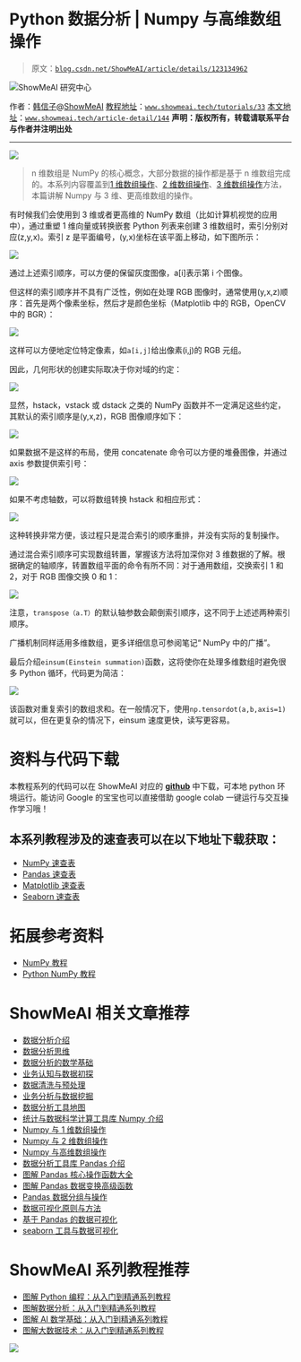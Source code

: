 # Python 数据分析 | Numpy 与高维数组操作

> 原文：[`blog.csdn.net/ShowMeAI/article/details/123134962`](https://blog.csdn.net/ShowMeAI/article/details/123134962)

![ShowMeAI 研究中心](img/0298f75e10743c2cf60269121dcfde30.png)

作者：[韩信子](https://github.com/HanXinzi-AI)@[ShowMeAI](http://www.showmeai.tech/)
[教程地址](http://www.showmeai.tech/tutorials/33)：[`www.showmeai.tech/tutorials/33`](http://www.showmeai.tech/tutorials/33)
[本文地址](http://www.showmeai.tech/article-detail/144)：[`www.showmeai.tech/article-detail/144`](http://www.showmeai.tech/article-detail/144)
**声明：版权所有，转载请联系平台与作者并注明出处**

* * *

![](img/eff407bcb7d84caac28acece784dcb0b.png)

> n 维数组是 NumPy 的核心概念，大部分数据的操作都是基于 n 维数组完成的。本系列内容覆盖到[1 维数组操作](http://www.showmeai.tech/article-detail/142)、[2 维数组操作](http://www.showmeai.tech/article-detail/143)、[3 维数组操作](http://www.showmeai.tech/article-detail/144)方法，本篇讲解 Numpy 与 3 维、更高维数组的操作。

有时候我们会使用到 3 维或者更高维的 NumPy 数组（比如计算机视觉的应用中），通过重塑 1 维向量或转换嵌套 Python 列表来创建 3 维数组时，索引分别对应(z,y,x)。索引 z 是平面编号，(y,x)坐标在该平面上移动，如下图所示：

![](img/250b539f779d2fe5283f9e6bcc0a6c16.png)

通过上述索引顺序，可以方便的保留灰度图像，a[i]表示第 i 个图像。

但这样的索引顺序并不具有广泛性，例如在处理 RGB 图像时，通常使用(y,x,z)顺序：首先是两个像素坐标，然后才是颜色坐标（Matplotlib 中的 RGB，OpenCV 中的 BGR）：

![](img/e496c776122183649b2dc5f1ce9aee33.png)

这样可以方便地定位特定像素，如`a[i,j]`给出像素(i,j)的 RGB 元组。

因此，几何形状的创建实际取决于你对域的约定：

![](img/96129e96f1461a01bad0e1e91852cfca.png)

显然，hstack，vstack 或 dstack 之类的 NumPy 函数并不一定满足这些约定，其默认的索引顺序是(y,x,z)，RGB 图像顺序如下：

![](img/5b3df8f5e3abe7a01964fcce22635b5c.png)

如果数据不是这样的布局，使用 concatenate 命令可以方便的堆叠图像，并通过 axis 参数提供索引号：

![](img/dd38d70be80aae4cc3bc4b379cec8922.png)

如果不考虑轴数，可以将数组转换 hstack 和相应形式：

![](img/50ad2e4b1d53bfd9043ff2eb357eebd8.png)

这种转换非常方便，该过程只是混合索引的顺序重排，并没有实际的复制操作。

通过混合索引顺序可实现数组转置，掌握该方法将加深你对 3 维数据的了解。根据确定的轴顺序，转置数组平面的命令有所不同：对于通用数组，交换索引 1 和 2，对于 RGB 图像交换 0 和 1：

![](img/c6c7a37007028d8ff351718367417dc9.png)

注意，`transpose（a.T）`的默认轴参数会颠倒索引顺序，这不同于上述述两种索引顺序。

广播机制同样适用多维数组，更多详细信息可参阅笔记“ NumPy 中的广播”。

最后介绍`einsum(Einstein summation)`函数，这将使你在处理多维数组时避免很多 Python 循环，代码更为简洁：

![](img/aed641292f9f72cf59d6997506edb5d0.png)

该函数对重复索引的数组求和。在一般情况下，使用`np.tensordot(a,b,axis=1)`就可以，但在更复杂的情况下，einsum 速度更快，读写更容易。

# 资料与代码下载

本教程系列的代码可以在 ShowMeAI 对应的 [**github**](https://github.com/ShowMeAI-Hub/) 中下载，可本地 python 环境运行。能访问 Google 的宝宝也可以直接借助 google colab 一键运行与交互操作学习哦！

## 本系列教程涉及的速查表可以在以下地址下载获取：

*   [NumPy 速查表](https://github.com/ShowMeAI-Hub/awesome-AI-cheatsheets/tree/main/Numpy)
*   [Pandas 速查表](https://github.com/ShowMeAI-Hub/awesome-AI-cheatsheets/tree/main/Pandas)
*   [Matplotlib 速查表](https://github.com/ShowMeAI-Hub/awesome-AI-cheatsheets/tree/main/Matplotlib)
*   [Seaborn 速查表](https://github.com/ShowMeAI-Hub/awesome-AI-cheatsheets/tree/main/Seaborn)

# 拓展参考资料

*   [NumPy 教程](https://segmentfault.com/a/1190000023044942)
*   [Python NumPy 教程](https://zhuanlan.zhihu.com/p/20878530)

# ShowMeAI 相关文章推荐

*   [数据分析介绍](http://www.showmeai.tech/article-detail/133)
*   [数据分析思维](http://www.showmeai.tech/article-detail/135)
*   [数据分析的数学基础](http://www.showmeai.tech/article-detail/136)
*   [业务认知与数据初探](http://www.showmeai.tech/article-detail/137)
*   [数据清洗与预处理](http://www.showmeai.tech/article-detail/138)
*   [业务分析与数据挖掘](http://www.showmeai.tech/article-detail/139)
*   [数据分析工具地图](http://www.showmeai.tech/article-detail/140)
*   [统计与数据科学计算工具库 Numpy 介绍](http://www.showmeai.tech/article-detail/141)
*   [Numpy 与 1 维数组操作](http://www.showmeai.tech/article-detail/142)
*   [Numpy 与 2 维数组操作](http://www.showmeai.tech/article-detail/143)
*   [Numpy 与高维数组操作](http://www.showmeai.tech/article-detail/144)
*   [数据分析工具库 Pandas 介绍](http://www.showmeai.tech/article-detail/145)
*   [图解 Pandas 核心操作函数大全](http://www.showmeai.tech/article-detail/146)
*   [图解 Pandas 数据变换高级函数](http://www.showmeai.tech/article-detail/147)
*   [Pandas 数据分组与操作](http://www.showmeai.tech/article-detail/148)
*   [数据可视化原则与方法](http://www.showmeai.tech/article-detail/149)
*   [基于 Pandas 的数据可视化](http://www.showmeai.tech/article-detail/150)
*   [seaborn 工具与数据可视化](http://www.showmeai.tech/article-detail/151)

# ShowMeAI 系列教程推荐

*   [图解 Python 编程：从入门到精通系列教程](http://www.showmeai.tech/tutorials/56)
*   [图解数据分析：从入门到精通系列教程](http://www.showmeai.tech/tutorials/33)
*   [图解 AI 数学基础：从入门到精通系列教程](http://showmeai.tech/tutorials/83)
*   [图解大数据技术：从入门到精通系列教程](http://www.showmeai.tech/tutorials/84)

![](img/256d4810806719a87569327309629950.png)